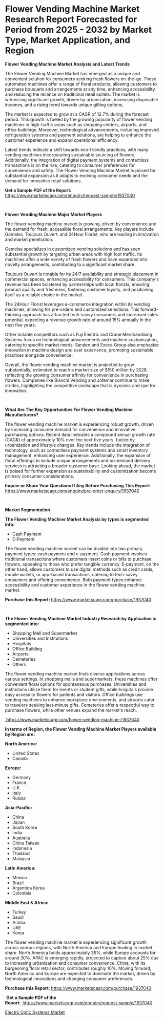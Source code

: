 <p><h1>Flower Vending Machine Market Research Report Forecasted for Period from 2025 -  2032 by Market Type, Market Application, and Region</h1></p><p><strong>Flower Vending Machine Market Analysis and Latest Trends</strong></p>
<p><p>The Flower Vending Machine Market has emerged as a unique and convenient solution for consumers seeking fresh flowers on-the-go. These automated machines offer a range of floral products, allowing customers to purchase bouquets and arrangements at any time, enhancing accessibility and reducing the reliance on traditional retail outlets. The market is witnessing significant growth, driven by urbanization, increasing disposable incomes, and a rising trend towards unique gifting options.</p><p>The market is expected to grow at a CAGR of 12.7% during the forecast period. This growth is fueled by the growing popularity of flower vending machines in high-traffic areas such as shopping centers, airports, and office buildings. Moreover, technological advancements, including improved refrigeration systems and payment solutions, are helping to enhance the customer experience and expand operational efficiency. </p><p>Latest trends indicate a shift towards eco-friendly practices, with many vending machines incorporating sustainable sourcing of flowers. Additionally, the integration of digital payment systems and contactless transactions is on the rise, catering to consumer preferences for convenience and safety. The Flower Vending Machine Market is poised for substantial expansion as it adapts to evolving consumer needs and the demand for innovative retail solutions.</p></p>
<p><strong>Get a Sample PDF of the Report:&nbsp;</strong> <a href="https://www.marketscagr.com/enquiry/request-sample/1937040?utm_campaign=2650&utm_medium=2&utm_source=Github&utm_content=ia&utm_term=10042025&utm_id=flower-vending-machine">https://www.marketscagr.com/enquiry/request-sample/1937040</a></p>
<p>&nbsp;</p>
<p><strong>Flower Vending Machine Major Market Players</strong></p>
<p><p>The flower vending machine market is growing, driven by convenience and the demand for fresh, accessible floral arrangements. Key players include Gamelsa, Toujours Ouvert, and 24Hour Florist, who are leading in innovation and market penetration.</p><p>Gamelsa specializes in customized vending solutions and has seen substantial growth by targeting urban areas with high foot traffic. Its machines offer a wide variety of fresh flowers and have expanded into novelty arrangements, contributing to a significant market share. </p><p>Toujours Ouvert is notable for its 24/7 availability and strategic placement in commercial spaces, enhancing accessibility for consumers. This company's revenue has been bolstered by partnerships with local florists, ensuring product quality and freshness, fostering customer loyalty, and positioning itself as a reliable choice in the market.</p><p>The 24Hour Florist leverages e-commerce integration within its vending machines, allowing for pre-orders and customized selections. This forward-thinking approach has attracted tech-savvy consumers and increased sales potential, expecting a revenue growth rate of around 15% annually in the next five years.</p><p>Other notable competitors such as Fuji Electric and Crane Merchandising Systems focus on technological advancements and machine customization, catering to specific market needs. Sanden and Evoca Group also emphasize innovation in machine design and user experience, promoting sustainable practices alongside convenience.</p><p>Overall, the flower vending machine market is projected to grow substantially, estimated to reach a market size of $150 million by 2028, reflecting the growing consumer affinity for convenience in purchasing flowers. Companies like Bianchi Vending and Jofemar continue to make strides, highlighting the competitive landscape that is dynamic and ripe for innovation.</p></p>
<p>&nbsp;</p>
<p><strong>What Are The Key Opportunities For Flower Vending Machine Manufacturers?</strong></p>
<p><p>The flower vending machine market is experiencing robust growth, driven by increasing consumer demand for convenience and innovative purchasing options. Recent data indicates a compound annual growth rate (CAGR) of approximately 10% over the next five years, fueled by urbanization and lifestyle changes. Key trends include the integration of technology, such as contactless payment systems and smart inventory management, enhancing user experience. Additionally, the expansion of floral offerings to include unique arrangements and on-demand delivery services is attracting a broader customer base. Looking ahead, the market is poised for further expansion as sustainability and customization become primary consumer considerations.</p></p>
<p><strong>Inquire or Share Your Questions If Any Before Purchasing This Report:</strong> <a href="https://www.marketscagr.com/enquiry/pre-order-enquiry/1937040?utm_campaign=2650&utm_medium=2&utm_source=Github&utm_content=ia&utm_term=10042025&utm_id=flower-vending-machine">https://www.marketscagr.com/enquiry/pre-order-enquiry/1937040</a></p>
<p>&nbsp;</p>
<p><strong>Market Segmentation</strong></p>
<p><strong>The Flower Vending Machine Market Analysis by types is segmented into:</strong></p>
<p><ul><li>Cash Payment</li><li>E-Payment</li></ul></p>
<p><p>The flower vending machine market can be divided into two primary payment types: cash payment and e-payment. Cash payment involves traditional transactions where customers insert coins or bills to purchase flowers, appealing to those who prefer tangible currency. E-payment, on the other hand, allows customers to use digital methods such as credit cards, mobile wallets, or app-based transactions, catering to tech-savvy consumers and offering convenience. Both payment types enhance accessibility and customer experience in the flower vending machine market.</p></p>
<p><strong>Purchase this Report:&nbsp;</strong><a href="https://www.marketscagr.com/purchase/1937040?utm_campaign=2650&utm_medium=2&utm_source=Github&utm_content=ia&utm_term=10042025&utm_id=flower-vending-machine">https://www.marketscagr.com/purchase/1937040</a></p>
<p>&nbsp;</p>
<p><strong>The Flower Vending Machine Market Industry Research by Application is segmented into:</strong></p>
<p><ul><li>Shopping Mall and Supermarket</li><li>Universities and Institutions</li><li>Hospitals</li><li>Office Building</li><li>Airports</li><li>Cemeteries</li><li>Others</li></ul></p>
<p><p>The flower vending machine market finds diverse applications across various settings. In shopping malls and supermarkets, these machines offer convenient floral options for spontaneous purchases. Universities and institutions utilize them for events or student gifts, while hospitals provide easy access to flowers for patients and visitors. Office buildings use vending machines to enhance workplace environments, and airports cater to travelers seeking last-minute gifts. Cemeteries offer a respectful way to purchase flowers, while other venues expand the market's reach.</p></p>
<p><a href="https://www.marketscagr.com/flower-vending-machine-r1937040?utm_campaign=2650&utm_medium=2&utm_source=Github&utm_content=ia&utm_term=10042025&utm_id=flower-vending-machine">&nbsp;https://www.marketscagr.com/flower-vending-machine-r1937040</a></p>
<p><strong>In terms of Region, the Flower Vending Machine Market Players available by Region are:</strong></p>
<p>
    <p> <strong> North America: </strong>
        <ul>
            <li>United States</li>
            <li>Canada</li>
        </ul>
        </p> 
    <p> <strong> Europe: </strong>
        <ul>
            <li>Germany</li>
            <li>France</li>
            <li>U.K.</li>
            <li>Italy</li>
            <li>Russia</li>
        </ul>
        </p> 
    <p> <strong> Asia-Pacific: </strong>
        <ul>
            <li>China</li>
            <li>Japan</li>
            <li>South Korea</li>
            <li>India</li>
            <li>Australia</li>
            <li>China Taiwan</li>
            <li>Indonesia</li>
            <li>Thailand</li>
            <li>Malaysia</li>
        </ul>
        </p> 
    <p> <strong> Latin America: </strong>
        <ul>
            <li>Mexico</li>
            <li>Brazil</li>
            <li>Argentina Korea</li>
            <li>Colombia</li>
        </ul>
        </p> 
    <p> <strong> Middle East & Africa: </strong>
        <ul>
            <li>Turkey</li>
            <li>Saudi</li>
            <li>Arabia</li>
            <li>UAE</li>
            <li>Korea</li>
        </ul>
    </p>
    </p>
<p><p>The flower vending machine market is experiencing significant growth across various regions, with North America and Europe leading in market share. North America holds approximately 35%, while Europe accounts for around 30%. APAC is emerging rapidly, projected to capture about 25% due to increasing urbanization and consumer convenience. China, with its burgeoning floral retail sector, contributes roughly 10%. Moving forward, North America and Europe are expected to dominate the market, driven by technological innovations and changing consumer preferences.</p></p>
<p><strong>Purchase this Report: </strong><a href="https://www.marketscagr.com/purchase/1937040?utm_campaign=2650&utm_medium=2&utm_source=Github&utm_content=ia&utm_term=10042025&utm_id=flower-vending-machine">https://www.marketscagr.com/purchase/1937040</a></p>
<p>&nbsp;<strong>Get a Sample PDF of the Report:&nbsp;&nbsp;</strong><a href="https://www.marketscagr.com/enquiry/request-sample/1937040?utm_campaign=2650&utm_medium=2&utm_source=Github&utm_content=ia&utm_term=10042025&utm_id=flower-vending-machine">https://www.marketscagr.com/enquiry/request-sample/1937040</a></p>
<p><strong></strong></p>
<p><p><a href="https://github.com/dekamrapinq1/Market-Research-Report-List-1/blob/main/electro-optic-systems-market.md?utm_campaign=2650&utm_medium=2&utm_source=Github&utm_content=ia&utm_term=10042025&utm_id=flower-vending-machine">Electro Optic Systems Market</a></p></p>